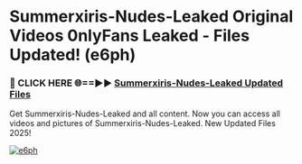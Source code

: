 # Summerxiris-Nudes-Leaked Original Videos 0nlyFans Leaked - Files Updated! (e6ph)

<h3>🔴 CLICK HERE 🌐==►► <a href="https://tinyurl.com/4mcuefdz" rel="nofollow">Summerxiris-Nudes-Leaked Updated Files</a></h3>

Get Summerxiris-Nudes-Leaked and all content. Now you can access all videos and pictures of Summerxiris-Nudes-Leaked. New Updated Files 2025!

[![e6ph](https://i.imgur.com/StAQSOY.gif)](https://tinyurl.com/4mcuefdz)
